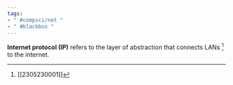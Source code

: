 ```yaml
---
tags:
- " #compsci/net "
- " #blackbox "
---
```


**Internet protocol (IP)** refers to the layer of abstraction that connects LANs [^1] to the internet.  <!--SR:!2024-04-17,218,270-->

[^1]: [[2305230001]] 